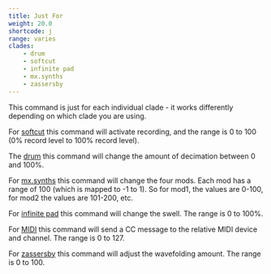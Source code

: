 ```yaml
---
title: Just For
weight: 20.0
shortcode: j
range: varies
clades:
    - drum
    - softcut
    - infinite pad
    - mx.synths
    - zassersby
---
```


This command is just for each individual clade - it works differently depending on which clade you are using.

For [softcut](#softcut) this command will activate recording, and the range is 0 to 100 (0% record level to 100% record level).

The [drum](#drum) this command will change the amount of decimation between 0 and 100%.

For [mx.synths](#mx-synths) this command will change the four mods. Each mod has a range of 100 (which is mapped to -1 to 1). So for mod1, the values are 0-100, for mod2 the values are 101-200, etc.

For [infinite pad](#infinite-pad) this command will change the swell. The range is 0 to 100%.

For [MIDI](#midi) this command will send a CC message to the relative MIDI device and channel. The range is 0 to 127.

For [zassersby](#zassersby) this command will adjust the wavefolding amount. The range is 0 to 100.
